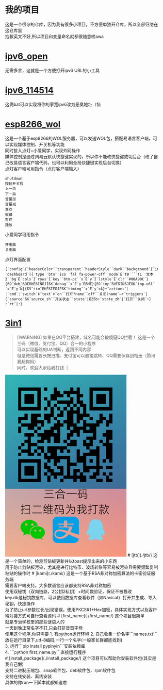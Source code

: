 # 我的项目
这是一个很杂的仓库，因为我有很多小项目，不方便单独开仓库，所以全部归纳在这仓库里</br>
抱歉英文不好,所以项目和变量命名就都很随意啦awa
# [ipv6_open](./ipv6_open/)
无需多言，这就是一个方便打开ipv6 URL的小工具
# [ipv6_114514](./ipv6_114514/)
这俩bat可以实现将你的家宽ipv6改为恶臭地址（恼
# [esp8266_wol](./esp8266_wol/)
这是一个基于esp8266的WOL服务器，可以发送WOL包，搭配易语言客户端，可以实现媒体控制、开关机等功能</br>
同时接入点灯+小爱同学，实现外网操作</br>
媒体控制是通过网易云默认快捷键实现的，所以你不能改快捷键或切后台（改了自己改易语言客户端代码，也可以利用全局快捷键实现后台切换）</br>
点灯客户端可用指令（点灯客户端输入）
```
shutdown
按钮开关机
上一曲
下一曲
音量加
音量减
喜欢
收藏
暂停
播放
```
小爱同学可用指令
```
开电脑
关电脑
```
点灯界面配置
```
{¨config¨{¨headerColor¨¨transparent¨¨headerStyle¨¨dark¨¨background¨{¨img¨¨assets/img/bg/2.jpg¨}}¨dashboard¨|{¨type¨¨btn¨¨ico¨¨fal fa-power-off¨¨mode¨Ê¨t0¨´´¨t1¨¨文本2¨¨bg¨Ê¨cols¨Í¨rows¨Í¨key¨¨btn-pc¨´x´Ë´y´Í¨lstyle¨Ë¨clr¨¨#00A90C¨}{ß9¨deb¨ßDÉßHÉßIÑßJÍßK¨debug¨´x´É´y´ÉßMÊ}{ß9¨inp¨ßHÊßIÑßJËßK¨inp-u6l¨´x´É´y´Ñ}{ß9¨tim¨ßHÉßIËßJËßK¨timing¨´x´É´y´¤A}÷¨actions¨|¦¨cmd¨¦¨switch¨‡¨text¨‡¨on¨¨打开?name¨¨off¨¨关闭?name¨—÷¨triggers¨|{¨source¨ßX¨source_zh¨¨开关状态¨¨state¨|ßZßb÷¨state_zh¨|¨打开¨¨关闭¨÷}÷¨rt¨|÷}
```
# [3in1](./3in1/)
> [\!WARNING]
> 如果在QQ平台搭建，域名可能会被傻逼QQ拦截！
这是一个三码（微信、支付宝、QQ）合一的小程序</br>
可以实现基础的UA判断，返回不同内容</br>
但是微信需要长按扫描、支付宝可以直接跳转、QQ需要保存到相册（腾讯我超你妈）</br>
同时，欢迎大家给我打钱（</br>
<img src="./3in1/3in1.png">
# [jtb](./jtb/)
这是一个简单的，检测剪贴板更新并以toast提示出来的小东西</br>
用于防止剪贴板污染，尤其是进行比特币、波场转账等容易被污染且需要频繁复制粘贴的操作时
# [kami](./kami/)
这是一个基于RSA非对称加密算法的卡密验证服务端</br>
需要客户端支持，大多数语言应该都支持RSA非对称加密</br>
使用双秘钥（双向链路，2公钥2私钥）+时间戳验证，保证不被篡改</br>
key.db是秘钥数据库，可以使用数据库查看软件（如Navicat）打开并生成、导入秘钥，快捷操作</br>
为了防止url参数过长/出现错误，使用PKCS#1+Hex加密，具体实现方式以及客户端对接方式可自行查看源码
# [first_name](./first_name/)
这个项目很简单</br>
就是专治学校里的那些谜语人的</br>
一天到晚正常名字不打,只会打拼音首字母</br>
使用这个程序,你只需要
1. 有python运行环境
2. 自己收集一份名字```names.txt```放在运行目录下,utf-8编码,一行一个名字(一般家长群都能找到)</br>
3. 运行```pip install pypinyin```安装依赖库</br>
4. ```python first_name.py```直接运行程序</br>
# [install_package](./install_package/)
这个项目可以帮助你安装软件包(其实是我自己懒)</br>
支持二进制压缩包、snap软件包、deb软件包、rpm软件包</br>
支持在线安装、离线安装</br>
具体的你run一下脚本就都知道啦